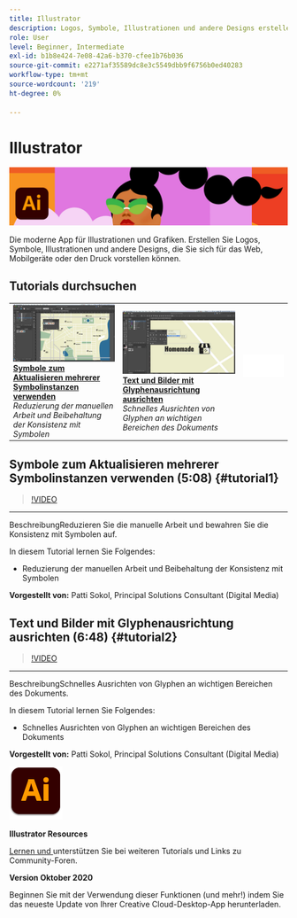 ```yaml
---
title: Illustrator
description: Logos, Symbole, Illustrationen und andere Designs erstellen, die Sie sich für das Web, Mobilgeräte oder den Druck vorstellen können
role: User
level: Beginner, Intermediate
exl-id: b1b8e424-7e08-42a6-b370-cfee1b76b036
source-git-commit: e2271af35589dc8e3c5549dbb9f6756b0ed40283
workflow-type: tm+mt
source-wordcount: '219'
ht-degree: 0%

---
```


# Illustrator

![Tutorial Hero Image](../assets/Illustrator.jpg)

Die moderne App für Illustrationen und Grafiken. Erstellen Sie Logos, Symbole, Illustrationen und andere Designs, die Sie sich für das Web, Mobilgeräte oder den Druck vorstellen können.

## Tutorials durchsuchen

<table style="table-layout:fixed">
<tr>
 <td>
   <a href="illustrator.md#tutorial1">
      <img alt="Symbole zum Aktualisieren mehrerer Symbolinstanzen verwenden" src="../assets/Illustrator_symbols_sokol_thumbnail.jpg" />
   </a>
    <div>
   <a href="illustrator.md#tutorial1"><strong>Symbole zum Aktualisieren mehrerer Symbolinstanzen verwenden</strong></a>
    </div>
    <em>Reduzierung der manuellen Arbeit und Beibehaltung der Konsistenz mit Symbolen</em>
    <br>
  </td>
  <td>
    <a href="illustrator.md#tutorial2">
        <img alt="Text und Bilder mit Glyphenausrichtung ausrichten" src="../assets/illustrator_glyphAlign_sokol_thumbnail.jpg" />
    </a>
    <div>
    <a href="illustrator.md#tutorial2"><strong>Text und Bilder mit Glyphenausrichtung ausrichten</strong></a>
    </div>
    <em>Schnelles Ausrichten von Glyphen an wichtigen Bereichen des Dokuments</em>
    <br>
  </td>
  <td>
    <img alt="Abstand" src="../assets/Whitespacer.png" />
    <div>
    <br>
  </td>
</tr>
</table>

## Symbole zum Aktualisieren mehrerer Symbolinstanzen verwenden (5:08) {#tutorial1}

>[!VIDEO](https://video.tv.adobe.com/v/326816?hidetitle=true)

****
BeschreibungReduzieren Sie die manuelle Arbeit und bewahren Sie die Konsistenz mit Symbolen auf.

In diesem Tutorial lernen Sie Folgendes:
* Reduzierung der manuellen Arbeit und Beibehaltung der Konsistenz mit Symbolen

**Vorgestellt von:**
Patti Sokol, Principal Solutions Consultant (Digital Media)

## Text und Bilder mit Glyphenausrichtung ausrichten (6:48) {#tutorial2}

>[!VIDEO](https://video.tv.adobe.com/v/326817?hidetitle=true)

****
BeschreibungSchnelles Ausrichten von Glyphen an wichtigen Bereichen des Dokuments.

In diesem Tutorial lernen Sie Folgendes:
* Schnelles Ausrichten von Glyphen an wichtigen Bereichen des Dokuments

**Vorgestellt von:**
Patti Sokol, Principal Solutions Consultant (Digital Media)

![Illustrator-Logo](../assets/ai_appicon_96.png)

**Illustrator Resources**

[Lernen und ](https://helpx.adobe.com/support/illustrator.html) unterstützen Sie bei weiteren Tutorials und Links zu Community-Foren.

**Version Oktober 2020**

Beginnen Sie mit der Verwendung dieser Funktionen (und mehr!) indem Sie das neueste Update von Ihrer Creative Cloud-Desktop-App herunterladen.
